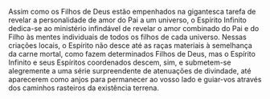 ﻿Assim como os Filhos de Deus estão empenhados na gigantesca tarefa  de revelar a personalidade de amor do Pai a um universo, o Espírito Infinito dedica-se ao ministério infindável de revelar o amor combinado do Pai e do Filho às mentes individuais de todos os filhos de cada universo. Nessas criações locais, o Espírito não desce até as raças materiais à semelhança da carne mortal, como fazem determinados Filhos de Deus, mas o Espírito Infinito e seus Espíritos coordenados descem, sim, e submetem-se alegremente a uma série surpreendente de atenuações de divindade, até aparecerem como anjos para permanecer ao vosso lado e guiar-vos através dos caminhos rasteiros da existência terrena.